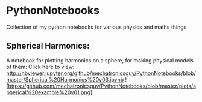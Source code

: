 # PythonNotebooks
Collection of my python notebooks for various physics and maths things

## Spherical Harmonics:
A notebook for plotting harmonics on a sphere, for making physical models of them: 
Click here to view: 
http://nbviewer.jupyter.org/github/mechatronicsguy/PythonNotebooks/blob/master/Spherical%20Harmonics%20v03.ipynb
![https://github.com/mechatronicsguy/PythonNotebooks/blob/master/plots/spherical%20example%20v01.png]

